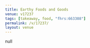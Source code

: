```yaml
---
title: Earthy Foods and Goods
venue: v17237
tags: [takeaway, food, "fhrs:663308"]
permalink: /v/17237/
layout: venue
---
```

null